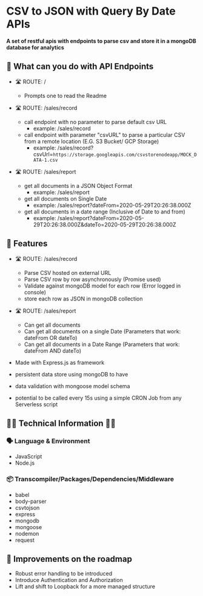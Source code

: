 # CSV to JSON with Query By Date APIs

__A set of restful apis with endpoints to parse csv and store it in a mongoDB database for analytics__

## :scroll: What can you do with API Endpoints
- :motorway: ROUTE: /
  - Prompts one to read the Readme
- :motorway:	ROUTE: /sales/record
  - call endpoint with no parameter to parse default csv URL
    - example: /sales/record
  - call endpoint with parameter "csvURL" to parse a particular CSV from a remote location (E.G. S3 Bucket/ GCP Storage)
    - example: /sales/record?csvUrl=`https://storage.googleapis.com/csvstorenodeapp/MOCK_DATA-1.csv`

- :motorway:	ROUTE: /sales/report
  - get all documents in a JSON Object Format
    - example: /sales/report
  - get all documents on Single Date
    - example: /sales/report?dateFrom=2020-05-29T20:26:38.000Z
  - get all documents in a date range (Inclusive of Date to and from)
    - example: /sales/report?dateFrom=2020-05-29T20:26:38.000Z&dateTo=2020-05-29T20:26:38.000Z

## :key: Features
- :motorway: ROUTE:	/sales/record
  - Parse CSV hosted on external URL
  - Parse CSV row by row asynchronously (Promise used)
  - Validate against mongoDB model for each row (Error logged in console)
  - store each row as JSON in mongoDB collection
- :motorway: ROUTE:	/sales/report
  - Can get all documents
  - Can get all documents on a single Date (Parameters that work: dateFrom OR dateTo)
  - Can get all documents in a Date Range (Parameters that work: dateFrom AND dateTo)

- Made with Express.js as framework
- persistent data store using mongoDB to have 
- data validation with mongoose model schema
- potential to be called every 15s using a simple CRON Job from any Serverless script

## :construction_worker_man: Technical Information :construction_worker_woman:

### :speaking_head:	Language & Environment
- JavaScript
- Node.js

### :package:	Transcompiler/Packages/Dependencies/Middleware
- babel
- body-parser
- csvtojson
- express
- mongodb
- mongoose
- nodemon
- request

## :construction:	Improvements on the roadmap
- Robust error handling to be introduced
- Introduce Authentication and Authorization
- Lift and shift to Loopback for a more managed structure
